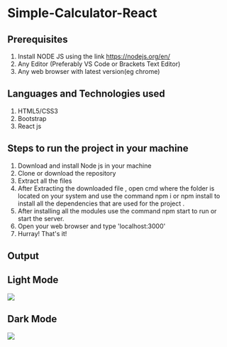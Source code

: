 # Simple-Calculator-React


## Prerequisites
1. Install NODE JS using the link https://nodejs.org/en/ 
2. Any Editor (Preferably VS Code or Brackets Text Editor)
3. Any web browser with latest version(eg chrome)

## Languages and Technologies used
1. HTML5/CSS3
2. Bootstrap
3. React js

## Steps to run the project in your machine
1. Download and install Node js in your machine
2. Clone or download the repository
3. Extract all the files
4. After Extracting the downloaded file , open cmd where the folder is located on your system and use the command npm i or npm install to install all the dependencies that are used for the project .
5. After installing all the modules use the command npm start to run or start the server.
6. Open your web browser and type 'localhost:3000'
7. Hurray! That's it!
 
 ## Output
 ## Light Mode
<img src="https://user-images.githubusercontent.com/60843507/130256704-b6d16ca6-5be9-4764-96ec-85ae0741f79b.PNG">
 
 ## Dark Mode
<img src="https://user-images.githubusercontent.com/60843507/130256722-989c5326-db34-4ed8-9037-606443a138f9.PNG">
